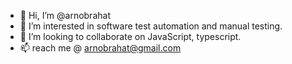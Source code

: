 - 👋 Hi, I’m @arnobrahat
- 👀 I’m interested in software test automation and manual testing.
- 💞️ I’m looking to collaborate on JavaScript, typescript. 
- 📫 reach me @
arnobrahat@gmail.com

<!---
arnobrahat/arnobrahat is a ✨ special ✨ repository because its `README.md` (this file) appears on your GitHub profile.
You can click the Preview link to take a look at your changes.
--->
